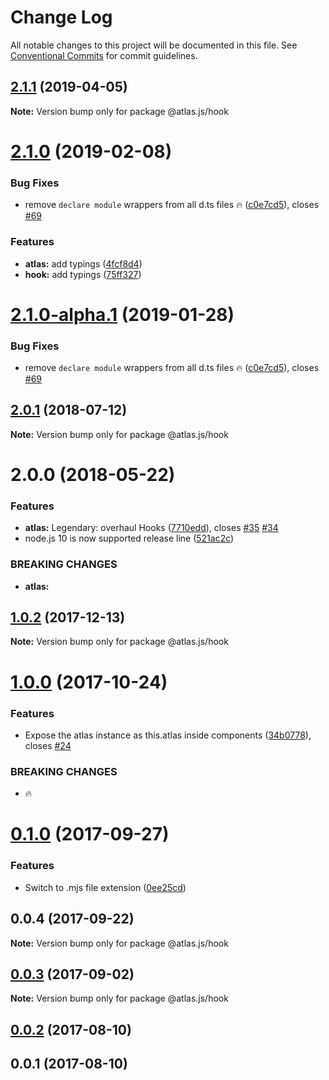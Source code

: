 # Change Log

All notable changes to this project will be documented in this file.
See [Conventional Commits](https://conventionalcommits.org) for commit guidelines.

## [2.1.1](https://github.com/strvcom/atlas.js/compare/@atlas.js/hook@2.1.0...@atlas.js/hook@2.1.1) (2019-04-05)

**Note:** Version bump only for package @atlas.js/hook





# [2.1.0](https://github.com/strvcom/atlas.js/compare/@atlas.js/hook@2.0.1...@atlas.js/hook@2.1.0) (2019-02-08)


### Bug Fixes

* remove `declare module` wrappers from all d.ts files 🔥 ([c0e7cd5](https://github.com/strvcom/atlas.js/commit/c0e7cd5)), closes [#69](https://github.com/strvcom/atlas.js/issues/69)


### Features

* **atlas:** add typings ([4fcf8d4](https://github.com/strvcom/atlas.js/commit/4fcf8d4))
* **hook:** add typings ([75ff327](https://github.com/strvcom/atlas.js/commit/75ff327))





# [2.1.0-alpha.1](https://github.com/strvcom/atlas.js/compare/@atlas.js/hook@2.1.0-alpha.0...@atlas.js/hook@2.1.0-alpha.1) (2019-01-28)


### Bug Fixes

* remove `declare module` wrappers from all d.ts files 🔥 ([c0e7cd5](https://github.com/strvcom/atlas.js/commit/c0e7cd5)), closes [#69](https://github.com/strvcom/atlas.js/issues/69)





<a name="2.0.1"></a>
## [2.0.1](https://github.com/strvcom/atlas.js/compare/@atlas.js/hook@2.0.0...@atlas.js/hook@2.0.1) (2018-07-12)




**Note:** Version bump only for package @atlas.js/hook

<a name="2.0.0"></a>
# 2.0.0 (2018-05-22)


### Features

* **atlas:** Legendary: overhaul Hooks ([7710edd](https://github.com/strvcom/atlas.js/commit/7710edd)), closes [#35](https://github.com/strvcom/atlas.js/issues/35) [#34](https://github.com/strvcom/atlas.js/issues/34)
* node.js 10 is now supported release line ([521ac2c](https://github.com/strvcom/atlas.js/commit/521ac2c))


### BREAKING CHANGES

* **atlas:** 




<a name="1.0.2"></a>
## [1.0.2](https://github.com/strvcom/atlas.js/compare/@atlas.js/hook@1.0.1...@atlas.js/hook@1.0.2) (2017-12-13)




**Note:** Version bump only for package @atlas.js/hook

<a name="1.0.0"></a>
# [1.0.0](https://github.com/strvcom/atlas.js/compare/@atlas.js/hook@0.1.0...@atlas.js/hook@1.0.0) (2017-10-24)


### Features

* Expose the atlas instance as this.atlas inside components ([34b0778](https://github.com/strvcom/atlas.js/commit/34b0778)), closes [#24](https://github.com/strvcom/atlas.js/issues/24)


### BREAKING CHANGES

* 🔥




<a name="0.1.0"></a>
# [0.1.0](https://github.com/strvcom/atlas.js/compare/@atlas.js/hook@0.0.4...@atlas.js/hook@0.1.0) (2017-09-27)


### Features

* Switch to .mjs file extension ([0ee25cd](https://github.com/strvcom/atlas.js/commit/0ee25cd))




<a name="0.0.4"></a>
## 0.0.4 (2017-09-22)




**Note:** Version bump only for package @atlas.js/hook

<a name="0.0.3"></a>
## [0.0.3](https://github.com/strvcom/atlas.js/compare/@atlas.js/hook@0.0.2...@atlas.js/hook@0.0.3) (2017-09-02)




**Note:** Version bump only for package @atlas.js/hook

<a name="0.0.2"></a>
## [0.0.2](https://github.com/strvcom/atlas.js/compare/@atlas.js/hook@0.0.1...@atlas.js/hook@0.0.2) (2017-08-10)




<a name="0.0.1"></a>
## 0.0.1 (2017-08-10)
